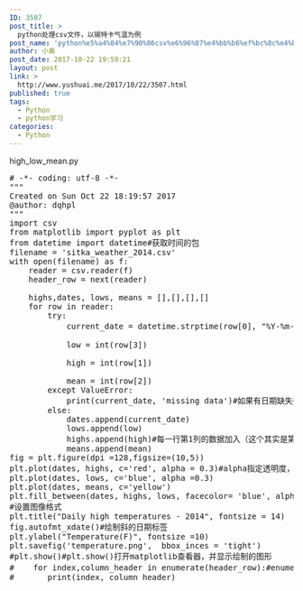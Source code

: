 ```yaml
---
ID: 3507
post_title: >
  python处理csv文件，以锡特卡气温为例
post_name: 'python%e5%a4%84%e7%90%86csv%e6%96%87%e4%bb%b6%ef%bc%8c%e4%bb%a5%e9%94%a1%e7%89%b9%e5%8d%a1%e6%b0%94%e6%b8%a9%e4%b8%ba%e4%be%8b'
author: 小奥
post_date: 2017-10-22 19:59:21
layout: post
link: >
  http://www.yushuai.me/2017/10/22/3507.html
published: true
tags:
  - Python
  - python学习
categories:
  - Python
---
```

<p>high_low_mean.py</p><pre class="brush:python;toolbar:false">#&nbsp;-*-&nbsp;coding:&nbsp;utf-8&nbsp;-*-
&quot;&quot;&quot;
Created&nbsp;on&nbsp;Sun&nbsp;Oct&nbsp;22&nbsp;18:19:57&nbsp;2017
@author:&nbsp;dqhpl
&quot;&quot;&quot;
import&nbsp;csv
from&nbsp;matplotlib&nbsp;import&nbsp;pyplot&nbsp;as&nbsp;plt
from&nbsp;datetime&nbsp;import&nbsp;datetime#获取时间的包
filename&nbsp;=&nbsp;&#39;sitka_weather_2014.csv&#39;
with&nbsp;open(filename)&nbsp;as&nbsp;f:
&nbsp;&nbsp;&nbsp;&nbsp;reader&nbsp;=&nbsp;csv.reader(f)
&nbsp;&nbsp;&nbsp;&nbsp;header_row&nbsp;=&nbsp;next(reader)
&nbsp;&nbsp;&nbsp;&nbsp;
&nbsp;&nbsp;&nbsp;&nbsp;highs,dates,&nbsp;lows,&nbsp;means&nbsp;=&nbsp;[],[],[],[]
&nbsp;&nbsp;&nbsp;&nbsp;for&nbsp;row&nbsp;in&nbsp;reader:
&nbsp;&nbsp;&nbsp;&nbsp;&nbsp;&nbsp;&nbsp;&nbsp;try:
&nbsp;&nbsp;&nbsp;&nbsp;&nbsp;&nbsp;&nbsp;&nbsp;&nbsp;&nbsp;&nbsp;&nbsp;current_date&nbsp;=&nbsp;datetime.strptime(row[0],&nbsp;&quot;%Y-%m-%d&quot;)#转换为日期形式，格式记住
&nbsp;&nbsp;&nbsp;&nbsp;&nbsp;&nbsp;&nbsp;&nbsp;
&nbsp;&nbsp;&nbsp;&nbsp;&nbsp;&nbsp;&nbsp;&nbsp;&nbsp;&nbsp;&nbsp;&nbsp;low&nbsp;=&nbsp;int(row[3])
&nbsp;&nbsp;&nbsp;&nbsp;&nbsp;&nbsp;&nbsp;&nbsp;
&nbsp;&nbsp;&nbsp;&nbsp;&nbsp;&nbsp;&nbsp;&nbsp;&nbsp;&nbsp;&nbsp;&nbsp;high&nbsp;=&nbsp;int(row[1])
&nbsp;&nbsp;&nbsp;&nbsp;&nbsp;&nbsp;&nbsp;&nbsp;
&nbsp;&nbsp;&nbsp;&nbsp;&nbsp;&nbsp;&nbsp;&nbsp;&nbsp;&nbsp;&nbsp;&nbsp;mean&nbsp;=&nbsp;int(row[2])
&nbsp;&nbsp;&nbsp;&nbsp;&nbsp;&nbsp;&nbsp;&nbsp;except&nbsp;ValueError:
&nbsp;&nbsp;&nbsp;&nbsp;&nbsp;&nbsp;&nbsp;&nbsp;&nbsp;&nbsp;&nbsp;&nbsp;print(current_date,&nbsp;&#39;missing&nbsp;data&#39;)#如果有日期缺失数据提醒没有数据
&nbsp;&nbsp;&nbsp;&nbsp;&nbsp;&nbsp;&nbsp;&nbsp;else:
&nbsp;&nbsp;&nbsp;&nbsp;&nbsp;&nbsp;&nbsp;&nbsp;&nbsp;&nbsp;&nbsp;&nbsp;dates.append(current_date)
&nbsp;&nbsp;&nbsp;&nbsp;&nbsp;&nbsp;&nbsp;&nbsp;&nbsp;&nbsp;&nbsp;&nbsp;lows.append(low)
&nbsp;&nbsp;&nbsp;&nbsp;&nbsp;&nbsp;&nbsp;&nbsp;&nbsp;&nbsp;&nbsp;&nbsp;highs.append(high)#每一行第1列的数据加入（这个其实是第2列，真正的第1列是第0列）
&nbsp;&nbsp;&nbsp;&nbsp;&nbsp;&nbsp;&nbsp;&nbsp;&nbsp;&nbsp;&nbsp;&nbsp;means.append(mean)
fig&nbsp;=&nbsp;plt.figure(dpi&nbsp;=128,figsize=(10,5))
plt.plot(dates,&nbsp;highs,&nbsp;c=&#39;red&#39;,&nbsp;alpha&nbsp;=&nbsp;0.3)#alpha指定透明度，0是完全透明，1是完全不透明
plt.plot(dates,&nbsp;lows,&nbsp;c=&#39;blue&#39;,&nbsp;alpha&nbsp;=0.3)
plt.plot(dates,&nbsp;means,&nbsp;c=&#39;yellow&#39;)
plt.fill_between(dates,&nbsp;highs,&nbsp;lows,&nbsp;facecolor=&nbsp;&#39;blue&#39;,&nbsp;alpha=0.1)
#设置图像格式
plt.title(&quot;Daily&nbsp;high&nbsp;temperatures&nbsp;-&nbsp;2014&quot;,&nbsp;fontsize&nbsp;=&nbsp;14)
fig.autofmt_xdate()#绘制斜的日期标签
plt.ylabel(&quot;Temperature(F)&quot;,&nbsp;fontsize&nbsp;=10)
plt.savefig(&#39;temperature.png&#39;,&nbsp;&nbsp;bbox_inces&nbsp;=&nbsp;&#39;tight&#39;)
#plt.show()#plt.show()打开matplotlib查看器，并显示绘制的图形
#&nbsp;&nbsp;&nbsp;&nbsp;for&nbsp;index,column_header&nbsp;in&nbsp;enumerate(header_row):#enumerate()表示来获取每个元素的索引及其值
#&nbsp;&nbsp;&nbsp;&nbsp;&nbsp;&nbsp;&nbsp;print(index,&nbsp;column_header)</pre><p><br/></p>